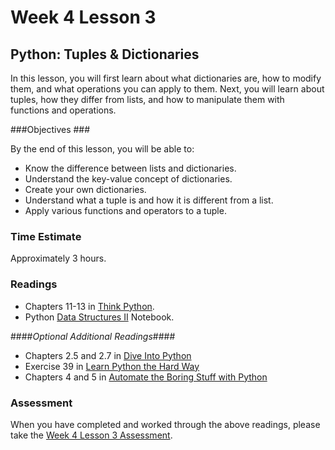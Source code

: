 # Week 4 Lesson 3 #
## Python: Tuples & Dictionaries ##

In this lesson, you will first learn about what dictionaries are, how to
modify them, and what operations you can apply to them. Next, you will
learn about tuples, how they differ from lists, and how to manipulate
them with functions and operations.


###Objectives ###

By the end of this lesson, you will be able to:

- Know the difference between lists and dictionaries.
- Understand the key-value concept of dictionaries.
- Create your own dictionaries.
- Understand what a tuple is and how it is different from a list.
- Apply various functions and operators to a tuple.

### Time Estimate ###

Approximately 3 hours.

### Readings ####

- Chapters 11-13 in [Think Python](http://greenteapress.com/thinkpython2/html/index.html).
- Python [Data Structures II](notebooks/pydatastructures2.ipynb) Notebook.

####*Optional Additional Readings*####

- Chapters 2.5 and 2.7 in [Dive Into Python](http://www.diveintopython3.net/index.html)
- Exercise 39 in [Learn Python the Hard Way](http://proquest.safaribooksonline.com.proxy2.library.illinois.edu/book/programming/python/9780133124316)
- Chapters 4 and 5 in [Automate the Boring Stuff with Python](http://proquest.safaribooksonline.com.proxy2.library.illinois.edu/book/programming/python/9781457189906)

### Assessment ###

When you have completed and worked through the above readings, please take the [Week 4 Lesson 3 Assessment](https://learn.illinois.edu/mod/quiz/).

